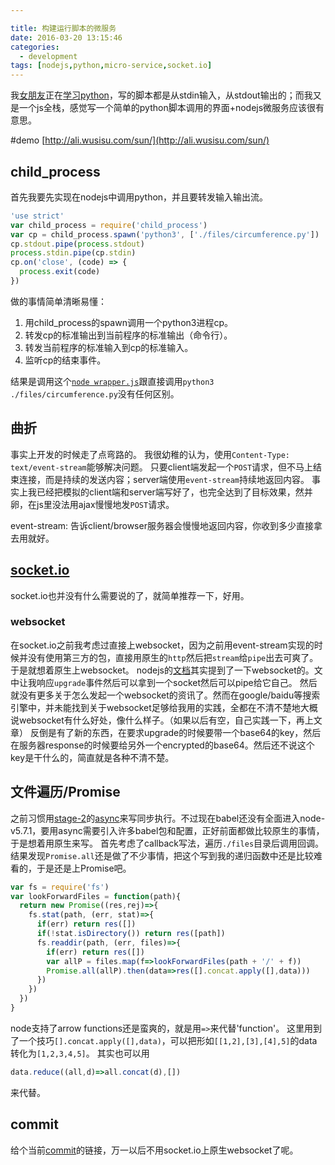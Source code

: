 ```yaml
---

title: 构建运行脚本的微服务
date: 2016-03-20 13:15:46
categories: 
  - development
tags: [nodejs,python,micro-service,socket.io]
---
```


我[女朋友](https://github.com/eniffesun)正在[学习python](https://github.com/1ta/study_python)，写的脚本都是从stdin输入，从stdout输出的；而我又是一个js全栈，感觉写一个简单的python脚本调用的界面+nodejs微服务应该很有意思。

<!-- more -->

#demo
[http://ali.wusisu.com/sun/](http://ali.wusisu.com/sun/)

## child_process
首先我要先实现在nodejs中调用python，并且要转发输入输出流。

```js
'use strict'
var child_process = require('child_process')
var cp = child_process.spawn('python3', ['./files/circumference.py'])
cp.stdout.pipe(process.stdout)
process.stdin.pipe(cp.stdin)
cp.on('close', (code) => {
  process.exit(code)
})
```

做的事情简单清晰易懂：
1. 用child_process的spawn调用一个python3进程cp。
2. 转发cp的标准输出到当前程序的标准输出（命令行）。
3. 转发当前程序的标准输入到cp的标准输入。
4. 监听cp的结束事件。

结果是调用这个[`node wrapper.js`](https://github.com/1ta/study_python/blob/master/wrapper.js)跟直接调用`python3 ./files/circumference.py`没有任何区别。

## 曲折

事实上开发的时候走了点弯路的。
我很幼稚的认为，使用`Content-Type: text/event-stream`能够解决问题。
只要client端发起一个`POST`请求，但不马上结束连接，而是持续的发送内容；server端使用`event-stream`持续地返回内容。
事实上我已经把模拟的client端和server端写好了，也完全达到了目标效果，然并卵，在js里没法用ajax慢慢地发`POST`请求。

event-stream: 告诉client/browser服务器会慢慢地返回内容，你收到多少直接拿去用就好。

## [socket.io](https://github.com/socketio/socket.io)
socket.io也并没有什么需要说的了，就简单推荐一下，好用。

### websocket

在socket.io之前我考虑过直接上websocket，因为之前用event-stream实现的时候并没有使用第三方的包，直接用原生的`http`然后把`stream`给`pipe`出去可爽了。于是就想着原生上websocket。
nodejs的[文档](http://npm.taobao.org/mirrors/node/latest/docs/api/http.html#http_event_upgrade)其实提到了一下websocket的。文中让我响应`upgrade`事件然后可以拿到一个socket然后可以pipe给它自己。
然后就没有更多关于怎么发起一个websocket的资讯了。然而在google/baidu等搜索引擎中，并未能找到关于websocket足够给我用的实践，全都在不清不楚地大概说websocket有什么好处，像什么样子。（如果以后有空，自己实践一下，再上文章）
反倒是有了新的东西，在要求upgrade的时候要带一个base64的key，然后在服务器response的时候要给另外一个encrypted的base64。然后还不说这个key是干什么的，简直就是各种不清不楚。

## 文件遍历/Promise
之前习惯用[stage-2](http://babeljs.io/docs/plugins/preset-stage-3/)的[async](http://babeljs.io/docs/plugins/transform-async-to-generator/)来写同步执行。不过现在babel还没有全面进入node-v5.7.1，要用async需要引入许多babel包和配置，正好前面都做比较原生的事情，于是想着用原生来写。
首先考虑了callback写法，遍历`./files`目录后调用回调。结果发现`Promise.all`还是做了不少事情，把这个写到我的递归函数中还是比较难看的，于是还是上Promise吧。

```js
var fs = require('fs')
var lookForwardFiles = function(path){
  return new Promise((res,rej)=>{
    fs.stat(path, (err, stat)=>{
      if(err) return res([])
      if(!stat.isDirectory()) return res([path])
      fs.readdir(path, (err, files)=>{
        if(err) return res([])
        var allP = files.map(f=>lookForwardFiles(path + '/' + f))
        Promise.all(allP).then(data=>res([].concat.apply([],data)))
      })
    })
  })
}
```

node支持了arrow functions还是蛮爽的，就是用`=>`来代替'function'。
这里用到了一个技巧`[].concat.apply([],data)`，可以把形如`[[1,2],[3],[4],5]`的data转化为`[1,2,3,4,5]`。
其实也可以用

```js
data.reduce((all,d)=>all.concat(d),[])
```

来代替。

## commit
给个当前[commit](https://github.com/1ta/study_python/tree/2d46040207109f936cb75d054bae7683a8591203)的链接，万一以后不用socket.io上原生websocket了呢。
